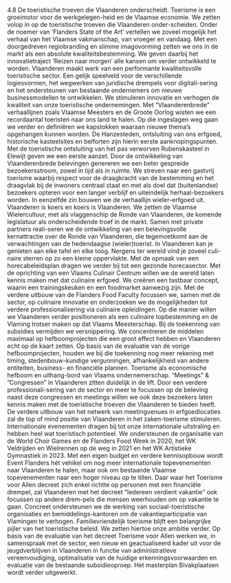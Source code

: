 4.8 De toeristische troeven die Vlaanderen onderscheidt. Toerisme is een groeimotor voor de werkgelegen-heid en de Vlaamse economie. We zetten volop in op de toeristische troeven die Vlaanderen onder-scheiden. Onder de noemer van ‘Flanders State of the Art’ vertellen we zoveel mogelijk het verhaal van het Vlaamse vakmanschap, van vroeger en vandaag. Met een doorgedreven regiobranding en slimme imagovorming zetten we ons in de markt als een absolute kwaliteitsbestemming. We geven daarbij het innovatietraject ‘Reizen naar morgen’ alle kansen om verder ontwikkeld te worden. Vlaanderen maakt werk van een performante kwaliteitsvolle toeristische sector. Een gelijk speelveld voor de verschillende logiesvormen, het wegwerken van juridische drempels voor digitali-sering en het ondersteunen van bestaande ondernemers om nieuwe businessmodellen te ontwikkelen. We stimuleren innovatie en verhogen de kwaliteit van onze toeristische ondernemingen. Met “Vlaanderenbrede” verhaallijnen zoals Vlaamse Meesters en de Groote Oorlog wisten we een recordaantal toeristen naar ons land te halen. Op die ingeslagen weg gaan we verder en definiëren we kapstokken waaraan nieuwe thema’s opgehangen kunnen worden. De Hanzesteden, ontsluiting van ons erfgoed, historische kasteelsites en belforten zijn hierin eerste aanknopingspunten. Met de toeristische ontsluiting van het pas verworven Rubenskasteel in Elewijt geven we een eerste aanzet. Door de ontwikkeling van Vlaanderenbrede belevingen genereren we een beter gespreide bezoekersstroom, zowel in tijd als in ruimte. We streven naar een gastvrij toerisme waarbij respect voor de draagkracht van de bestemming en het draagvlak bij de inwoners centraal staat en met als doel dat (buitenlandse) bezoekers opteren voor een langer verblijf en uiteindelijk herhaal-bezoekers worden. In eenzelfde zin bouwen we de verhaallijn wieler-erfgoed uit. Vlaanderen is koers en koers is Vlaanderen. We zetten de Vlaamse Wielercultuur, met als vlaggenschip de Ronde van Vlaanderen, de komende legislatuur als onderscheidende troef in de markt. Samen met private partners reali-seren we de ontwikkeling van een belevingsvolle kernattractie over de Ronde van Vlaanderen, die tegemoetkomt aan de verwachtingen van de hedendaagse (wieler)toerist. In Vlaanderen kan je genieten aan elke tafel en elke toog. Nergens ter wereld vind je zoveel culi-naire sterren op zo een kleine oppervlakte. Met de opmaak van een horecabeleidsplan dragen we verder bij tot een gezonde horecasector. Met de oprichting van een Vlaams Culinair Centrum willen we de wereld laten kennis maken met dat culinaire erfgoed. We creëren een tastbaar concept, waarin een trainingskeuken en een foodmarket aanwezig zijn. Met de verdere uitbouw van de Flanders Food Faculty focussen we, samen met de sector, op culinaire innovatie en onderzoeken we de mogelijkheden tot verdere professionalisering via culinaire opleidingen. Op die manier willen we Vlaanderen verder positioneren als een culinaire topbestemming en de Vlaming trotser maken op dat Vlaams Meesterschap. Bij de toekenning van subsidies vermijden we versnippering. We concentreren de middelen maximaal op hefboomprojecten die een groot effect hebben en Vlaanderen echt op de kaart zetten. Op basis van de evaluatie van de vorige hefboomprojecten, houden we bij die toekenning nog meer rekening met timing, stedenbouw-kundige vergunningen, afhankelijkheid van andere entiteiten, business- en financiële plannen. Toerisme als economische hefboom en uithang-bord van Vlaams ondernemerschap. “Meetings” & ”Congressen” in Vlaanderen zitten duidelijk in de lift. Door een verdere professionali-sering van de sector en meer te focussen op de beleving naast deze congressen en meetings willen we ook deze bezoekers laten kennis maken met de toeristische troeven die Vlaanderen te bieden heeft. De verdere uitbouw van het netwerk van meetingvenues in erfgoedlocaties zal de top of mind positie van Vlaanderen in het zaken-toerisme stimuleren. Internationale evenementen dragen bij tot onze internationale uitstraling en hebben heel wat toeristisch potentieel. We ondersteunen de organisatie van de World Choir Games en de Flanders Food Week in 2020, het WK Veldrijden en Wielrennen op de weg in 2021 en het WK Artistieke Gymnastiek in 2023. Met een eigen budget en verdere kennisopbouw wordt Event Flanders hét vehikel om nog meer internationale topevenementen naar Vlaanderen te halen, maar ook om bestaande Vlaamse topevenementen naar een hoger niveau op te tillen. Daar waar het Toerisme voor Allen decreet zich enkel richtte op personen met een financiële drempel, zal Vlaanderen met het decreet “Iedereen verdient vakantie” ook focussen op andere drem-pels die mensen weerhouden om op vakantie te gaan. Concreet ondersteunen we de werking van sociaal-toeristische organisaties en bemiddelings-kantoren om de vakantieparticipatie van Vlamingen te verhogen. Familievriendelijk toerisme blijft een belangrijke pijler van het toeristische beleid. We zetten hiertoe onze ambitie verder. Op basis van de evaluatie van het decreet Toerisme voor Allen werken we, in samenspraak met de sector, een nieuw en geactualiseerd kader uit voor de jeugdverblijven in Vlaanderen in functie van administratieve vereenvoudiging, optimalisatie van de huidige erkenningsvoorwaarden en evaluatie van de bestaande subsidieoproep. Het masterplan Bivakplaatsen wordt verder uitgewerkt. 